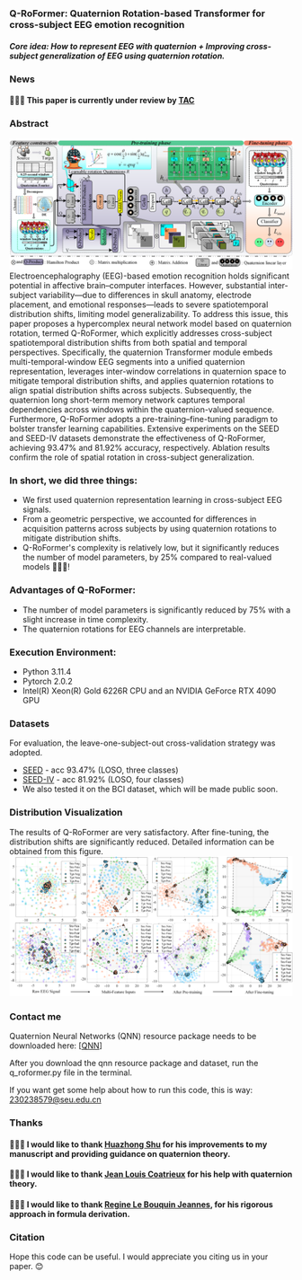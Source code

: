 
### Q-RoFormer: Quaternion Rotation-based Transformer for cross-subject EEG emotion recognition
##### Core idea: How to represent EEG with quaternion + Improving cross-subject generalization of EEG using quaternion rotation.

### News
#### 🎉🎉🎉 This paper is currently under review by [TAC](https://www.computer.org/csdl/journal/ta)

### Abstract
![Network Architecture](/fig2.png)
Electroencephalography (EEG)-based emotion recognition holds significant potential in affective brain–computer interfaces. However, substantial inter-subject variability—due to differences in skull anatomy, electrode placement, and emotional responses—leads to severe spatiotemporal distribution shifts, limiting model generalizability. To address this issue, this paper proposes a hypercomplex neural network model based on quaternion rotation, termed Q-RoFormer, which explicitly addresses cross-subject spatiotemporal distribution shifts from both spatial and temporal perspectives. Specifically, the quaternion Transformer module embeds multi-temporal-window EEG segments into a unified quaternion representation, leverages inter-window correlations in quaternion space to mitigate temporal distribution shifts, and applies quaternion rotations to align spatial distribution shifts across subjects. Subsequently, the quaternion long short-term memory network captures temporal dependencies across windows within the quaternion-valued sequence. Furthermore, Q-RoFormer adopts a pre-training–fine-tuning paradigm to bolster transfer learning capabilities. Extensive experiments on the SEED and SEED-IV datasets demonstrate the effectiveness of Q-RoFormer, achieving 93.47\% and 81.92\% accuracy, respectively. Ablation results confirm the role of spatial rotation in cross-subject generalization. 

### In short, we did three things:
- We first used quaternion representation learning in cross-subject EEG signals.
- From a geometric perspective, we accounted for differences in acquisition patterns across subjects by using quaternion rotations to mitigate distribution shifts.
- Q-RoFormer's complexity is relatively low, but it significantly reduces the number of model parameters, by 25% compared to real-valued models 🎉🎉🎉!

### Advantages of Q-RoFormer:
- The number of model parameters is significantly reduced by 75% with a slight increase in time complexity.
- The quaternion rotations for EEG channels are interpretable.

### Execution Environment:
- Python 3.11.4
- Pytorch 2.0.2
- Intel(R) Xeon(R) Gold 6226R CPU and an NVIDIA GeForce RTX 4090 GPU

### Datasets
For evaluation, the leave-one-subject-out cross-validation strategy was adopted.
- [SEED](https://bcmi.sjtu.edu.cn/~seed/seed.html) - acc 93.47% (LOSO, three classes)
- [SEED-IV](https://bcmi.sjtu.edu.cn/~seed/seed-iv.html) - acc 81.92% (LOSO, four classes)
- We also tested it on the BCI dataset, which will be made public soon.

### Distribution Visualization
The results of Q-RoFormer are very satisfactory. After fine-tuning, the distribution shifts are significantly reduced. Detailed information can be obtained from this figure.
![Visualization](/fig5.png)

### Contact me
Quaternion Neural Networks (QNN) resource package needs to be downloaded here: [[QNN](https://github.com/Orkis-Research/Pytorch-Quaternion-Neural-Networks)] 

After you download the qnn resource package and dataset, run the q_roformer.py file in the terminal.

If you want get some help about how to run this code, this is way: 230238579@seu.edu.cn

### Thanks
#### 🎉🎉🎉 I would like to thank [Huazhong Shu](https://ieeexplore.ieee.org/author/37287366300) for his improvements to my manuscript and providing guidance on quaternion theory.
#### 🎉🎉🎉 I would like to thank [Jean Louis Coatrieux](https://ieeexplore.ieee.org/author/37298707200) for his help with quaternion theory.
#### 🎉🎉🎉 I would like to thank [Regine Le Bouquin Jeannes](https://ieeexplore.ieee.org/author/37355517100), for his rigorous approach in formula derivation.

### Citation
Hope this code can be useful. I would appreciate you citing us in your paper. 😊


